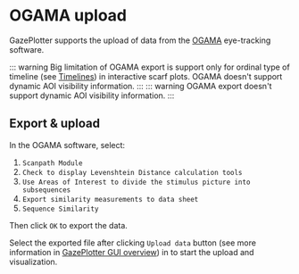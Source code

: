 # OGAMA upload
GazePlotter supports the upload of data from the [OGAMA](https://ogama.net) eye-tracking software. 

::: warning
Big limitation of OGAMA export is support only for ordinal type of timeline (see [Timelines](/basic/timelines.md)) in interactive scarf plots. OGAMA doesn't support dynamic AOI visibility information.
:::
::: warning
OGAMA export doesn't support dynamic AOI visibility information.
:::

## Export & upload

In the OGAMA software, select:
1. `Scanpath Module`
2. `Check to display Levenshtein Distance calculation tools`
3. `Use Areas of Interest to divide the stimulus picture into subsequences`
4. `Export similarity measurements to data sheet`
5. `Sequence Similarity`

Then click `OK` to export the data. 

Select the exported file after clicking `Upload data` button (see more information in [GazePlotter GUI overview](/basic/)) in to start the upload and visualization.


